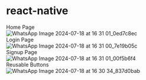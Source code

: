 # react-native
Home Page<BR>
![WhatsApp Image 2024-07-18 at 16 31 01_0ed7c8ec](https://github.com/user-attachments/assets/9224982a-fbb0-4677-8b99-04f02a945ccb)<br>
Login Page<BR>
![WhatsApp Image 2024-07-18 at 16 31 00_7e19b05c](https://github.com/user-attachments/assets/55b88ba0-1f80-473b-913e-ee8b705a508e)<br>
Signup Page<BR>
![WhatsApp Image 2024-07-18 at 16 31 01_00f5b6f4](https://github.com/user-attachments/assets/68160b36-1bab-4cea-80ec-de09c0557783)<br>
Reusable Buttons<BR>
![WhatsApp Image 2024-07-18 at 16 30 34_837d0bab](https://github.com/user-attachments/assets/0a4deb2d-0109-4371-b796-8f7ae7d61e56)<br>

